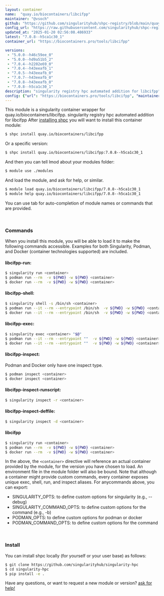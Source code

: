 ```yaml
---
layout: container
name:  "quay.io/biocontainers/libcifpp"
maintainer: "@vsoch"
github: "https://github.com/singularityhub/shpc-registry/blob/main/quay.io/biocontainers/libcifpp/container.yaml"
config_url: "https://raw.githubusercontent.com/singularityhub/shpc-registry/main/quay.io/biocontainers/libcifpp/container.yaml"
updated_at: "2025-01-20 02:56:08.486933"
latest: "7.0.8--h5ca1c30_1"
container_url: "https://biocontainers.pro/tools/libcifpp"

versions:
 - "5.0.0--h46c59ee_0"
 - "5.0.0--hd9a51b5_2"
 - "7.0.4--h2202e69_0"
 - "7.0.4--h43eeafb_1"
 - "7.0.5--h43eeafb_0"
 - "7.0.7--h43eeafb_0"
 - "7.0.8--h43eeafb_0"
 - "7.0.8--h5ca1c30_1"
description: "singularity registry hpc automated addition for libcifpp"
config: {"url": "https://biocontainers.pro/tools/libcifpp", "maintainer": "@vsoch", "description": "singularity registry hpc automated addition for libcifpp", "latest": {"7.0.8--h5ca1c30_1": "sha256:51bd6c53b5eb965b52c17876f07c5fab7285db327ca6cb10ea5cf5feb531541f"}, "tags": {"5.0.0--h46c59ee_0": "sha256:339abdd36e61aeb29221d0de8d0ceb05f96eec657ca3ffb0d4ba86cb568f2734", "5.0.0--hd9a51b5_2": "sha256:f5870c8cea236d1e532de1024f55ec92a8b0b29cc2e4e55b2b5609cf42578cef", "7.0.4--h2202e69_0": "sha256:6111bbf564d63390387efc6c9652b409594587ab8fdd120169463ed5e21b8142", "7.0.4--h43eeafb_1": "sha256:d6b7ca791e5c1d30fd8797323dd8b6599bc3df4f1c0d82ce094cd7f997691798", "7.0.5--h43eeafb_0": "sha256:99f1431883aa04214e90d2ea50f43efa974a997b91d108d433b30f90f017bb25", "7.0.7--h43eeafb_0": "sha256:764fc4263a884bed707e77270fe40679ca1c9ee5fa733e89125a48fd5c8e9406", "7.0.8--h43eeafb_0": "sha256:87c7d72bebf5c377fcdce79252fd803073ded26ff39c00fbef1e6f75247bc890", "7.0.8--h5ca1c30_1": "sha256:51bd6c53b5eb965b52c17876f07c5fab7285db327ca6cb10ea5cf5feb531541f"}, "docker": "quay.io/biocontainers/libcifpp"}
---
```


This module is a singularity container wrapper for quay.io/biocontainers/libcifpp.
singularity registry hpc automated addition for libcifpp
After [installing shpc](#install) you will want to install this container module:


```bash
$ shpc install quay.io/biocontainers/libcifpp
```

Or a specific version:

```bash
$ shpc install quay.io/biocontainers/libcifpp:7.0.8--h5ca1c30_1
```

And then you can tell lmod about your modules folder:

```bash
$ module use ./modules
```

And load the module, and ask for help, or similar.

```bash
$ module load quay.io/biocontainers/libcifpp/7.0.8--h5ca1c30_1
$ module help quay.io/biocontainers/libcifpp/7.0.8--h5ca1c30_1
```

You can use tab for auto-completion of module names or commands that are provided.

<br>

### Commands

When you install this module, you will be able to load it to make the following commands accessible.
Examples for both Singularity, Podman, and Docker (container technologies supported) are included.

#### libcifpp-run:

```bash
$ singularity run <container>
$ podman run --rm  -v ${PWD} -w ${PWD} <container>
$ docker run --rm  -v ${PWD} -w ${PWD} <container>
```

#### libcifpp-shell:

```bash
$ singularity shell -s /bin/sh <container>
$ podman run --it --rm --entrypoint /bin/sh  -v ${PWD} -w ${PWD} <container>
$ docker run --it --rm --entrypoint /bin/sh  -v ${PWD} -w ${PWD} <container>
```

#### libcifpp-exec:

```bash
$ singularity exec <container> "$@"
$ podman run --it --rm --entrypoint ""  -v ${PWD} -w ${PWD} <container> "$@"
$ docker run --it --rm --entrypoint ""  -v ${PWD} -w ${PWD} <container> "$@"
```

#### libcifpp-inspect:

Podman and Docker only have one inspect type.

```bash
$ podman inspect <container>
$ docker inspect <container>
```

#### libcifpp-inspect-runscript:

```bash
$ singularity inspect -r <container>
```

#### libcifpp-inspect-deffile:

```bash
$ singularity inspect -d <container>
```



#### libcifpp

```bash
$ singularity run <container>
$ podman run --rm  -v ${PWD} -w ${PWD} <container>
$ docker run --rm  -v ${PWD} -w ${PWD} <container>
```


In the above, the `<container>` directive will reference an actual container provided
by the module, for the version you have chosen to load. An environment file in the
module folder will also be bound. Note that although a container
might provide custom commands, every container exposes unique exec, shell, run, and
inspect aliases. For anycommands above, you can export:

 - SINGULARITY_OPTS: to define custom options for singularity (e.g., --debug)
 - SINGULARITY_COMMAND_OPTS: to define custom options for the command (e.g., -b)
 - PODMAN_OPTS: to define custom options for podman or docker
 - PODMAN_COMMAND_OPTS: to define custom options for the command

<br>

### Install

You can install shpc locally (for yourself or your user base) as follows:

```bash
$ git clone https://github.com/singularityhub/singularity-hpc
$ cd singularity-hpc
$ pip install -e .
```

Have any questions, or want to request a new module or version? [ask for help!](https://github.com/singularityhub/singularity-hpc/issues)